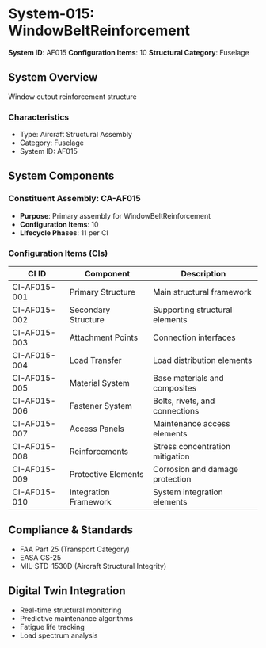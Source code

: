 # System-015: WindowBeltReinforcement

**System ID**: AF015
**Configuration Items**: 10
**Structural Category**: Fuselage

## System Overview

Window cutout reinforcement structure

### Characteristics
- Type: Aircraft Structural Assembly
- Category: Fuselage
- System ID: AF015

## System Components

### Constituent Assembly: CA-AF015
- **Purpose**: Primary assembly for WindowBeltReinforcement
- **Configuration Items**: 10
- **Lifecycle Phases**: 11 per CI

### Configuration Items (CIs)

| CI ID | Component | Description |
|-------|-----------|-------------|
| CI-AF015-001 | Primary Structure | Main structural framework |
| CI-AF015-002 | Secondary Structure | Supporting structural elements |
| CI-AF015-003 | Attachment Points | Connection interfaces |
| CI-AF015-004 | Load Transfer | Load distribution elements |
| CI-AF015-005 | Material System | Base materials and composites |
| CI-AF015-006 | Fastener System | Bolts, rivets, and connections |
| CI-AF015-007 | Access Panels | Maintenance access elements |
| CI-AF015-008 | Reinforcements | Stress concentration mitigation |
| CI-AF015-009 | Protective Elements | Corrosion and damage protection |
| CI-AF015-010 | Integration Framework | System integration elements |

## Compliance & Standards
- FAA Part 25 (Transport Category)
- EASA CS-25
- MIL-STD-1530D (Aircraft Structural Integrity)

## Digital Twin Integration
- Real-time structural monitoring
- Predictive maintenance algorithms
- Fatigue life tracking
- Load spectrum analysis
